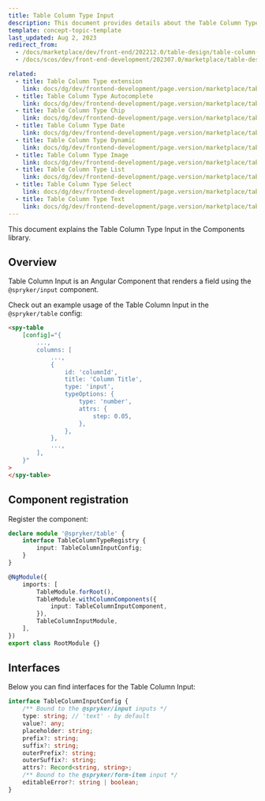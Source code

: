 ```yaml
---
title: Table Column Type Input
description: This document provides details about the Table Column Type Input in the Components Library.
template: concept-topic-template
last_updated: Aug 2, 2023
redirect_from:
  - /docs/marketplace/dev/front-end/202212.0/table-design/table-column-types/table-column-type-input.html
  - /docs/scos/dev/front-end-development/202307.0/marketplace/table-design/table-column-type-extension/table-column-type-input.html

related:
  - title: Table Column Type extension
    link: docs/dg/dev/frontend-development/page.version/marketplace/table-design/table-column-type-extension/table-column-type-extension.html
  - title: Table Column Type Autocomplete
    link: docs/dg/dev/frontend-development/page.version/marketplace/table-design/table-column-type-extension/table-column-type-autocomplete.html
  - title: Table Column Type Chip
    link: docs/dg/dev/frontend-development/page.version/marketplace/table-design/table-column-type-extension/table-column-type-chip.html
  - title: Table Column Type Date
    link: docs/dg/dev/frontend-development/page.version/marketplace/table-design/table-column-type-extension/table-column-type-date.html
  - title: Table Column Type Dynamic
    link: docs/dg/dev/frontend-development/page.version/marketplace/table-design/table-column-type-extension/table-column-type-dynamic.html
  - title: Table Column Type Image
    link: docs/dg/dev/frontend-development/page.version/marketplace/table-design/table-column-type-extension/table-column-type-image.html
  - title: Table Column Type List
    link: docs/dg/dev/frontend-development/page.version/marketplace/table-design/table-column-type-extension/table-column-type-list.html
  - title: Table Column Type Select
    link: docs/dg/dev/frontend-development/page.version/marketplace/table-design/table-column-type-extension/table-column-type-select.html
  - title: Table Column Type Text
    link: docs/dg/dev/frontend-development/page.version/marketplace/table-design/table-column-type-extension/table-column-type-text.html
---
```


This document explains the Table Column Type Input in the Components library.

## Overview

Table Column Input is an Angular Component that renders a field using the `@spryker/input` component.

Check out an example usage of the Table Column Input in the `@spryker/table` config:

```html
<spy-table
    [config]="{
        ...,
        columns: [
            ...,
            {
                id: 'columnId',
                title: 'Column Title',
                type: 'input',
                typeOptions: {
                    type: 'number',
                    attrs: {
                        step: 0.05,
                    },
                },
            },
            ...,
        ],
    }"
>
</spy-table>
```

## Component registration

Register the component:

```ts
declare module '@spryker/table' {
    interface TableColumnTypeRegistry {
        input: TableColumnInputConfig;
    }
}

@NgModule({
    imports: [
        TableModule.forRoot(),
        TableModule.withColumnComponents({
            input: TableColumnInputComponent,
        }),
        TableColumnInputModule,
    ],
})
export class RootModule {}
```

## Interfaces

Below you can find interfaces for the Table Column Input:

```ts
interface TableColumnInputConfig {
    /** Bound to the @spryker/input inputs */
    type: string; // 'text' - by default
    value?: any;
    placeholder: string;
    prefix?: string;
    suffix?: string;
    outerPrefix?: string;
    outerSuffix?: string;
    attrs?: Record<string, string>;
    /** Bound to the @spryker/form-item input */
    editableError?: string | boolean;
}
```
